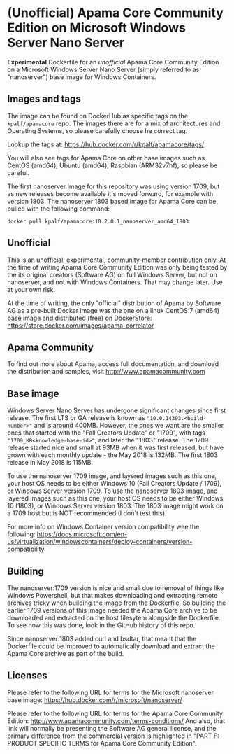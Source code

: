 # (Unofficial) Apama Core Community Edition on Microsoft Windows Server Nano Server 
**Experimental** Dockerfile for an _unofficial_ Apama Core Community Edition on a Microsoft Windows Server Nano Server (simply referred to as "nanoserver") base image for Windows Containers.

## Images and tags
The image can be found on DockerHub as specific tags on the `kpalf/apamacore` repo.  The images there are for a mix of architectures and Operating Systems, so please carefully choose he correct tag.

Lookup the tags at: https://hub.docker.com/r/kpalf/apamacore/tags/

You will also see tags for Apama Core on other base images such as CentOS (amd64), Ubuntu (amd64), Raspbian (ARM32v7hf), so please be careful.

The first nanoserver image for this repository was using version 1709, but as new releases become available it's moved forward, for example with version 1803.
The nanoserver 1803 based image for Apama Core can be pulled with the following command:
```
docker pull kpalf/apamacore:10.2.0.1_nanoserver_amd64_1803
```

## Unofficial
This is an unofficial, experimental, community-member contribution only.  At the time of writing Apama Core Community Edition was only being tested by the its original creators (Software AG) on full Windows Server, but not on nanoserver, and not with Windows Containers.  That may change later.
Use at your own risk.

At the time of writing, the only "official" distribution of Apama by Software AG as a pre-built Docker image was the one on a linux CentOS:7 (amd64) base image and distributed (free) on DockerStore: https://store.docker.com/images/apama-correlator

## Apama Community
To find out more about Apama, access full documentation, and download the distribution and samples, visit http://www.apamacommunity.com


## Base image
Windows Server Nano Server has undergone significant changes since first release.  The first LTS or GA release is known as `"10.0.14393.<build-number>"` and is around 400MB.
However, the ones we want are the smaller ones that started with the "Fall Creators Update" or "1709", with tags `"1709_KB<knowledge-base-id>"`, and later the "1803" release.  The 1709 release started nice and small at 93MB when it was first released, but have grown with each monthly update - the May 2018 is 132MB.  The first 1803 release in May 2018 is 115MB.

To use the nanoserver 1709 image, and layered images such as this one, your host OS needs to be either Windows 10 (Fall Creators Update / 1709), or Windows Server version 1709.
To use the nanoserver 1803 image, and layered images such as this one, your host OS needs to be either Windows 10 (1803), or Windows Server version 1803.  The 1803 image might work on a 1709 host but is NOT recommended (I don't test this).

For more info on Windows Container version compatibility wee the following:
https://docs.microsoft.com/en-us/virtualization/windowscontainers/deploy-containers/version-compatibility


## Building
The nanoserver:1709 version is nice and small due to removal of things like Windows Powershell, but that makes downloading and extracting remote archives tricky when building the image from the Dockerfile. So building the earlier 1709 versions of this image needed the Apama Core archive to be downloaded and extracted on the host filesytem alongside the Dockerfile.  To see how this was done, look in the GitHub history of this repo.

Since nanoserver:1803 added curl and bsdtar, that meant that the Dockerfile could be improved to automatically download and extract the Apama Core archive as part of the build.

## Licenses
Please refer to the following URL for terms for the Microsoft nanoserver base image:
https://hub.docker.com/r/microsoft/nanoserver/

Please refer to the following URL for terms for the Apama Core Community Edition:
http://www.apamacommunity.com/terms-conditions/
And also, that link will normally be presenting the Software AG general license, and the primary difference from the commercial version is highlighted in "PART F: PRODUCT SPECIFIC TERMS for Apama Core Community Edition".

